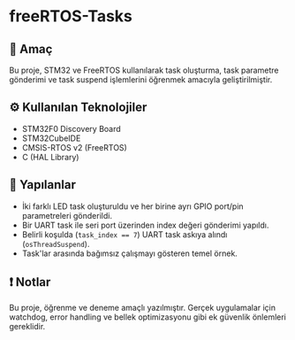 # freeRTOS-Tasks

## 📝 Amaç
Bu proje, STM32 ve FreeRTOS kullanılarak task oluşturma, task parametre gönderimi ve task suspend işlemlerini öğrenmek amacıyla geliştirilmiştir.

## ⚙️ Kullanılan Teknolojiler
- STM32F0 Discovery Board
- STM32CubeIDE
- CMSIS-RTOS v2 (FreeRTOS)
- C (HAL Library)

## 🚦 Yapılanlar
- İki farklı LED task oluşturuldu ve her birine ayrı GPIO port/pin parametreleri gönderildi.
- Bir UART task ile seri port üzerinden index değeri gönderimi yapıldı.
- Belirli koşulda (`task_index == 7`) UART task askıya alındı (`osThreadSuspend`).
- Task'lar arasında bağımsız çalışmayı gösteren temel örnek.

## ❗ Notlar
Bu proje, öğrenme ve deneme amaçlı yazılmıştır. Gerçek uygulamalar için watchdog, error handling ve bellek optimizasyonu gibi ek güvenlik önlemleri gereklidir.
